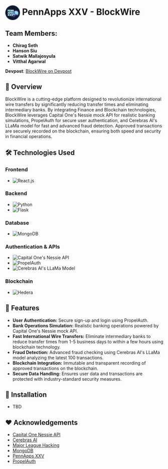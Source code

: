 # <img src="./pennapps-logo.png" width="47" height="47" alt="PennApps logo" style="vertical-align: middle;" /> PennApps XXV - BlockWire

## Team Members:
 - **Chirag Seth**
 - **Hanson Siu**
 - **Satwik Mallajosyula**
 - **Vitthal Agarwal**

**Devpost**: [BlockWire on Devpost](https://devpost.com/software/blockwire)

## 📖 Overview
BlockWire is a cutting-edge platform designed to revolutionize international wire transfers by significantly reducing transfer times and eliminating intermediary banks. By integrating Finance and Blockchain technologies, BlockWire leverages Capital One's Nessie mock API for realistic banking simulations, PropelAuth for secure user authentication, and Cerebras AI's LLaMa model for fast and advanced fraud detection. Approved transactions are securely recorded on the blockchain, ensuring both speed and security in financial operations.

## 🛠️ Technologies Used

### **Frontend**
- ![React.js](https://img.shields.io/badge/React.js-61DAFB?logo=react&logoColor=white&style=flat-square)

### **Backend**
- ![Python](https://img.shields.io/badge/Python-3776AB?logo=python&logoColor=white&style=flat-square)
- ![Flask](https://img.shields.io/badge/Flask-000000?logo=flask&logoColor=white&style=flat-square)

### **Database**
- ![MongoDB](https://img.shields.io/badge/MongoDB-47A248?logo=mongodb&logoColor=white&style=flat-square)

### **Authentication & APIs**
- ![Capital One's Nessie API](https://img.shields.io/badge/Nessie%20API-004B87?style=flat-square)
- ![PropelAuth](https://img.shields.io/badge/PropelAuth-blue?style=flat-square)
- ![Cerebras AI's LLaMa Model](https://img.shields.io/badge/Cerebras%20AI%20LLaMa-orange?style=flat-square)

### **Blockchain**
- ![Hedera](https://img.shields.io/badge/Hedera-2E2E2E?logo=hedera&logoColor=white&style=flat-square)

## 🌟 **Features**
 - **User Authentication:** Secure sign-up and login using PropelAuth.
 - **Bank Operations Simulation:** Realistic banking operations powered by Capital One's Nessie mock API.
 - **Fast International Wire Transfers:** Eliminate intermediary banks to reduce transfer times from 1-5 business days to within a few hours using blockchain technology.
 - **Fraud Detection:** Advanced fraud checking using Cerebras AI's LLaMa model analyzing the latest 100 transactions.
 - **Blockchain Integration:** Immutable and transparent recording of approved transactions on the blockchain.
 - **Secure Data Handling:** Ensures user data and transactions are protected with industry-standard security measures.

## 🚀 **Installation**
 - TBD

## ❤️ **Acknowledgements**
 - [Capital One Nessie API](http://api.nessieisreal.com/)
 - [Cerebras AI](https://cerebras.ai/)
 - [Major League Hacking](https://mlh.io/)
 - [MongoDB](https://www.mongodb.com/)
 - [PennApps XXV](https://pennapps.com/)
 - [PropelAuth](https://propelauth.com/)
